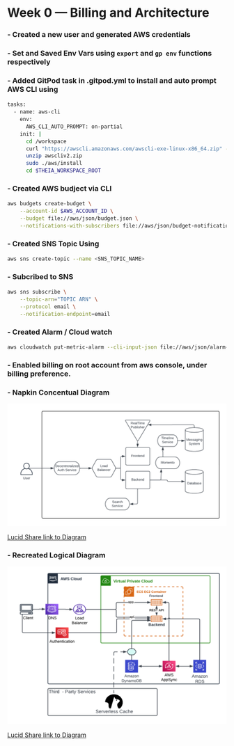 # Week 0 — Billing and Architecture


### - Created a new user and generated AWS credentials


### - Set and Saved Env Vars using `export` and `gp env` functions respectively


### - Added GitPod task in .gitpod.yml to install and auto prompt AWS CLI using

```sh
tasks:
  - name: aws-cli
    env:
      AWS_CLI_AUTO_PROMPT: on-partial
    init: |
      cd /workspace
      curl "https://awscli.amazonaws.com/awscli-exe-linux-x86_64.zip" -o "awscliv2.zip"
      unzip awscliv2.zip
      sudo ./aws/install
      cd $THEIA_WORKSPACE_ROOT
```


### - Created AWS budject via CLI

```sh
aws budgets create-budget \
    --account-id $AWS_ACCOUNT_ID \
    --budget file://aws/json/budget.json \
    --notifications-with-subscribers file://aws/json/budget-notifications-with-subscribers.json
```


### - Created SNS Topic Using

```sh
aws sns create-topic --name <SNS_TOPIC_NAME>
```


### - Subcribed to SNS 

```sh
aws sns subscribe \
    --topic-arn="TOPIC ARN" \
    --protocol email \
    --notification-endpoint=email
```


### - Created Alarm / Cloud watch

```sh
aws cloudwatch put-metric-alarm --cli-input-json file://aws/json/alarm-config.json
```


### - Enabled billing on root account from aws console, under billing preference.


### - Napkin Concentual Diagram
![Conceptual Diagram](images/Napkin_Conceptual_Diagram_WK0.png)

[Lucid Share link to Diagram](https://lucid.app/lucidchart/23a65ab2-40b7-45fb-8d21-04223c52002b/edit?viewport_loc=354%2C144%2C1520%2C1024%2C0_0&invitationId=inv_ad136087-1940-43ef-84c6-c95f992af04b)

### - Recreated Logical Diagram
![Logical Diagrma](images/Recreated_Logical_Arch_Wk0.png)

[Lucid Share link to Diagram](https://lucid.app/lucidchart/1c34c89d-e378-4ae8-99e9-90187a956dc7/edit?viewport_loc=-1285%2C-58%2C1520%2C1024%2C0_0&invitationId=inv_d30c5502-17b0-4a0e-9f6f-490e72be59d7)
